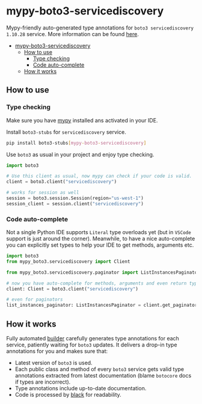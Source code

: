 # mypy-boto3-servicediscovery

Mypy-friendly auto-generated type annotations for `boto3 servicediscovery 1.10.28` service.
More information can be found [here](https://github.com/vemel/mypy_boto3).

- [mypy-boto3-servicediscovery](#mypy-boto3-servicediscovery)
  - [How to use](#how-to-use)
    - [Type checking](#type-checking)
    - [Code auto-complete](#code-auto-complete)
  - [How it works](#how-it-works)

## How to use

### Type checking

Make sure you have [mypy](https://github.com/python/mypy) installed ans activated in your IDE.

Install `boto3-stubs` for `servicediscovery` service.

```bash
pip install boto3-stubs[mypy-boto3-servicediscovery]
```

Use `boto3` as usual in your project and enjoy type checking.

```python
import boto3

# Use this client as usual, now mypy can check if your code is valid.
client = boto3.client("servicediscovery")

# works for session as well
session = boto3.session.Session(region="us-west-1")
session_client = session.client("servicediscovery")

```

### Code auto-complete

Not a single Python IDE supports `Literal` type overloads yet (but in `VSCode` support is just around the corner).
Meanwhile, to have a nice auto-complete you can explicitly set types to help your IDE to get methods, arguments etc.

```python
import boto3
from mypy_boto3.servicediscovery import Client

from mypy_boto3.servicediscovery.paginator import ListInstancesPaginator

# now you have auto-complete for methods, arguments and even return types
client: Client = boto3.client("servicediscovery")

# even for paginators
list_instances_paginator: ListInstancesPaginator = client.get_paginator("list_instances")
```

## How it works

Fully automated [builder](https://github.com/vemel/mypy_boto3) carefully generates
type annotations for each service, patiently waiting for `boto3` updates. It delivers
a drop-in type annotations for you and makes sure that:

- Latest version of `boto3` is used.
- Each public class and method of every `boto3` service gets valid type annotations
  extracted from latest documentation (blame `botocore` docs if types are incorrect).
- Type annotations include up-to-date documentation.
- Code is processed by [black](https://github.com/psf/black) for readability.